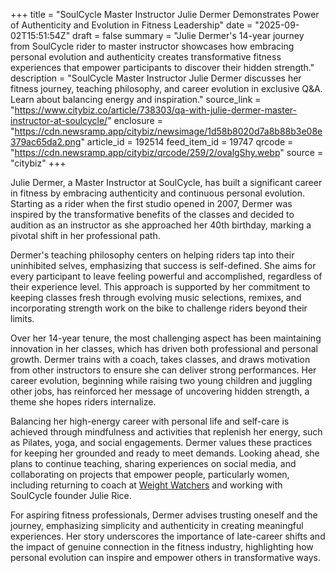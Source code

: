 +++
title = "SoulCycle Master Instructor Julie Dermer Demonstrates Power of Authenticity and Evolution in Fitness Leadership"
date = "2025-09-02T15:51:54Z"
draft = false
summary = "Julie Dermer's 14-year journey from SoulCycle rider to master instructor showcases how embracing personal evolution and authenticity creates transformative fitness experiences that empower participants to discover their hidden strength."
description = "SoulCycle Master Instructor Julie Dermer discusses her fitness journey, teaching philosophy, and career evolution in exclusive Q&A. Learn about balancing energy and inspiration."
source_link = "https://www.citybiz.co/article/738303/qa-with-julie-dermer-master-instructor-at-soulcycle/"
enclosure = "https://cdn.newsramp.app/citybiz/newsimage/1d58b8020d7a8b88b3e08e379ac65da2.png"
article_id = 192514
feed_item_id = 19747
qrcode = "https://cdn.newsramp.app/citybiz/qrcode/259/2/ovalgShy.webp"
source = "citybiz"
+++

<p>Julie Dermer, a Master Instructor at SoulCycle, has built a significant career in fitness by embracing authenticity and continuous personal evolution. Starting as a rider when the first studio opened in 2007, Dermer was inspired by the transformative benefits of the classes and decided to audition as an instructor as she approached her 40th birthday, marking a pivotal shift in her professional path.</p><p>Dermer's teaching philosophy centers on helping riders tap into their uninhibited selves, emphasizing that success is self-defined. She aims for every participant to leave feeling powerful and accomplished, regardless of their experience level. This approach is supported by her commitment to keeping classes fresh through evolving music selections, remixes, and incorporating strength work on the bike to challenge riders beyond their limits.</p><p>Over her 14-year tenure, the most challenging aspect has been maintaining innovation in her classes, which has driven both professional and personal growth. Dermer trains with a coach, takes classes, and draws motivation from other instructors to ensure she can deliver strong performances. Her career evolution, beginning while raising two young children and juggling other jobs, has reinforced her message of uncovering hidden strength, a theme she hopes riders internalize.</p><p>Balancing her high-energy career with personal life and self-care is achieved through mindfulness and activities that replenish her energy, such as Pilates, yoga, and social engagements. Dermer values these practices for keeping her grounded and ready to meet demands. Looking ahead, she plans to continue teaching, sharing experiences on social media, and collaborating on projects that empower people, particularly women, including returning to coach at <a href="https://www.weightwatchers.com" rel="nofollow" target="_blank">Weight Watchers</a> and working with SoulCycle founder Julie Rice.</p><p>For aspiring fitness professionals, Dermer advises trusting oneself and the journey, emphasizing simplicity and authenticity in creating meaningful experiences. Her story underscores the importance of late-career shifts and the impact of genuine connection in the fitness industry, highlighting how personal evolution can inspire and empower others in transformative ways.</p>